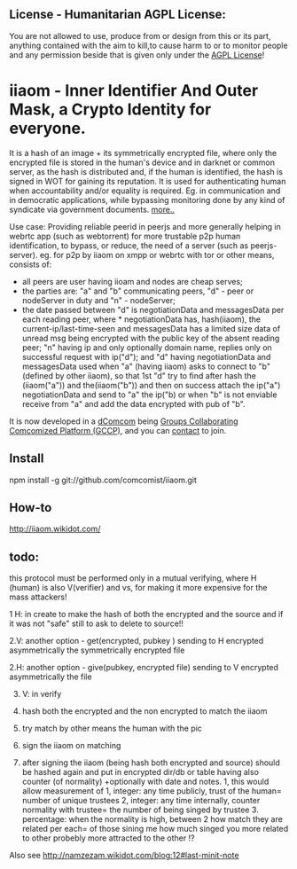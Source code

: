 ## License - Humanitarian AGPL License: 

You are not allowed to use, produce from or design from this or its part, anything contained with the aim to kill,to cause harm to or to monitor people and any permission beside that is given only under the [AGPL License](http://www.gnu.org/licenses/agpl-3.0.html)!

# iiaom - Inner Identifier And Outer Mask, a Crypto Identity for everyone.

It is a hash of an image + its symmetrically encrypted file, where only the encrypted file is stored in the human's device and in darknet or common server, as the hash is distributed and, if the human is identified, the hash is signed in WOT for gaining its reputation. It is used for authenticating human when accountability and/or equality is required. Eg. in communication  and in democratic applications, while bypassing monitoring done by any kind of syndicate via government documents. [more..](http://namzezam.wikidot.com/blog:12)

Use case: Providing reliable peerid in peerjs and more generally helping in webrtc app (such as webtorrent) for more trustable p2p human identification, to bypass, or reduce, the need of a server (such as peerjs-server). eg. for p2p by iiaom on xmpp or webrtc with tor or other means, consists of: 
*    all peers are user having iioam and nodes are cheap serves; 
*    the parties are: "a" and "b" communicating peers, "d" - peer or nodeServer in duty and "n" - nodeServer; 
*    the date passed between "d" is negotiationData and messagesData per each reading peer, where 
    *     negotiationData has, hash(iiaom), the current-ip/last-time-seen and
         messagesData has a limited size data of unread msg being encrypted with the public key of the absent reading peer;
    "n" having ip and only optionally domain name, replies only on successful request with ip("d"); and
    "d" having negotiationData and messagesData used when "a" (having iiaom) asks to connect to "b" (defined by other iiaom), so that
        1st "d" try to find after hash the (iiaom("a")) and the(iiaom("b")) and then on success attach the ip("a") negotiationData and  send to "a" the ip("b) or when "b" is not enviable receive from "a" and add the data encrypted with pub of "b".

It is now developed in a [dComcom](http://yes-again-we-can.wikidot.com/s-contract:groups-collaborating-comcomized-platform-gccp/edit/true/title/Groups%20Collaborating%20Comcomized%20Platform%20%28GCCP%29/parentPage/start%3As-contract)  being [Groups Collaborating Comcomized Platform (GCCP)](http://namzezam.wikidot.com/blog:24), and you can  [contact](http://namzezam.wikidot.com/main:contact) to join.

## Install

npm install -g git://github.com/comcomist/iiaom.git

## How-to

http://iiaom.wikidot.com/

## todo:
 this protocol must be performed only in a mutual verifying,
 where H (human) is also V(verifier) and vs,    for making it  more expensive for the mass attackers!
 
1 H: in create <file> to make the hash of both the encrypted and the source and if it was not "safe" still to ask to delete to source!!

2.V: another option - get(encrypted, pubkey )
    sending to H encrypted asymmetrically the symmetrically encrypted file

2.H: another option - give(pubkey, encrypted file)
    sending to V encrypted asymmetrically the file

3. V: in verify
  1. hash both the encrypted and the non encrypted to match the iiaom
  2. try match by other means the human with the pic
  3. sign the iiaom on matching

4. after signing the iiaom (being hash both encrypted and source) should be hashed again and
put in encrypted dir/db or table having also counter (of normality) +optionally with date and notes.
    1, this would  allow measurement of
        1, integer: any time publicly, trust of the human=  number of unique trustees
        2, integer: any time internally, counter normality with trustee= the number of being singed by trustee
        3. percentage:  when the normality is high, between 2 how match they are related per each=
            of those sining me how much singed you
             more related to other probebly more attracted to the other !?

Also see http://namzezam.wikidot.com/blog:12#last-minit-note
